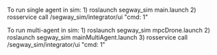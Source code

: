 To run single agent in sim:
	1) roslaunch segway_sim main.launch
	2) rosservice call /segway_sim/integrator/ui "cmd: 1"

To run multi-agent in sim:
	1) roslaunch segway_sim mpcDrone.launch
	2) roslaunch segway_sim mainMultiAgent.launch
	3) rosservice call /segway_sim/integrator/ui "cmd: 1"
